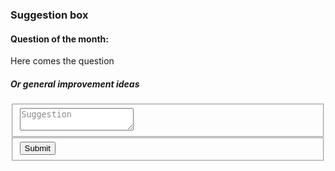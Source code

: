 
<html>
<style>
 @import url(https://fonts.googleapis.com/css?family=Open+Sans:400italic,400,300,600);

* {
	margin:0;
	padding:0;
	box-sizing:border-box;
	-webkit-box-sizing:border-box;
	-moz-box-sizing:border-box;
	-webkit-font-smoothing:antialiased;
	-moz-font-smoothing:antialiased;
	-o-font-smoothing:antialiased;
	font-smoothing:antialiased;
	text-rendering:optimizeLegibility;
}

body {
	font-family:"Open Sans", Helvetica, Arial, sans-serif;
	font-weight:300;
	font-size: 12px;
	line-height:30px;
	color:#77;
	background:#0CF;
}

.container {
	max-width:400px;
	width:100%;
	margin:0 auto;
	position:relative;
}

#suggestion_box textarea, #suggestion_box button[type="submit"] { font:400 16px/16px "Open Sans", Helvetica, Arial, sans-serif; }

#suggestion_box {
	background:#F9F9F9;
	padding:25px;
	margin:50px 0;
}

#suggestion_box h3 {
	color: #F96;
	display: block;
	font-size: 30px;
	font-weight: 400;
}

#suggestion_boxh4 {
	margin:5px 0 15px;
	display:block;
	font-size:13px;
}

#suggestion_box h5 {
	margin:5px 0 15px;
	display:block;
	font-size:10px;
}

fieldset {
	border: medium none !important;
	margin: 0 0 10px;
	min-width: 100%;
	padding: 0;
	width: 100%;
}

#suggestion_box textarea {
	width:100%;
	border:1px solid #CCC;
	background:#FFF;
	margin:0 0 5px;
	padding:10px;
}

#suggestion_box textarea:hover {
	-webkit-transition:border-color 0.3s ease-in-out;
	-moz-transition:border-color 0.3s ease-in-out;
	transition:border-color 0.3s ease-in-out;
	border:1px solid #AAA;
}

#suggestion_box button[type="submit"] {
	cursor:pointer;
	width:100%;
	border:none;
	background:#0CF;
	color:#FFF;
	margin:0 0 5px;
	padding:10px;
	font-size:15px;
}

#suggestion_box button[type="submit"]:hover {
	background:#09C;
	-webkit-transition:background 0.3s ease-in-out;
	-moz-transition:background 0.3s ease-in-out;
	transition:background-color 0.3s ease-in-out;
}

#suggestion_box button[type="submit"]:active { box-shadow:inset 0 1px 3px rgba(0, 0, 0, 0.5); }

#suggestion_box input:focus, #suggestion_box textarea:focus {
	outline:0;
	border:1px solid #999;
}
::-webkit-input-placeholder {
 color:#888;
}
:-moz-placeholder {
 color:#888;
}
::-moz-placeholder {
 color:#888;
}
:-ms-input-placeholder {
 color:#888;
}
</style>
<body>
<div class="container">  
  <form id="suggestion_box" action="" method="post">
    <h3>Suggestion box</h3>
    <h4>Question of the month:</h4>
    <p>Here comes the question</p>
    <h5>Or general improvement ideas</h5>
    <fieldset>
      <textarea placeholder="Suggestion" tabindex="5" name="suggestion_text" required></textarea>
    </fieldset>
    <fieldset>
      <button name="submit" type="submit" id="suggestion_box" data-submit="...Sending" value="text to send">Submit</button>
    </fieldset>
  </form>
</div>
</body>
</html>
